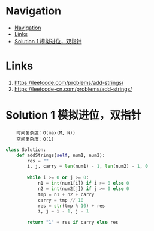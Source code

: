 # Navigation
- [Navigation](#navigation)
- [Links](#links)
- [Solution 1 模拟进位，双指针](#solution-1-%e6%a8%a1%e6%8b%9f%e8%bf%9b%e4%bd%8d%e5%8f%8c%e6%8c%87%e9%92%88)

# Links
1. https://leetcode.com/problems/add-strings/
2. https://leetcode-cn.com/problems/add-strings/


# Solution 1 模拟进位，双指针
```
    时间复杂度：O(max(M, N))
    空间复杂度：O(1)
```
```python
class Solution:
    def addStrings(self, num1, num2):
        res = ""
        i, j, carry = len(num1) - 1, len(num2) - 1, 0
        
        while i >= 0 or j >= 0:
            n1 = int(num1[i]) if i >= 0 else 0
            n2 = int(num2[j]) if j >= 0 else 0
            tmp = n1 + n2 + carry
            carry = tmp // 10
            res = str(tmp % 10) + res
            i, j = i - 1, j - 1
            
        return "1" + res if carry else res
```